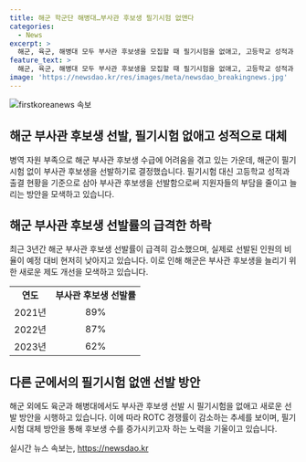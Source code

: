 ```yaml
---
title: 해군 학군단 해병대…부사관 후보생 필기시험 없앤다
categories:
  - News
excerpt: >
  해군, 육군, 해병대 모두 부사관 후보생을 모집할 때 필기시험을 없애고, 고등학교 성적과 출결 현황을 기준으로 삼기로 결정했다. 해군은 이 조치로 인력 확보에 어려움을 겪는 상황에서 부사관 후보생을 확보하려는 노력으로 평가받고 있다. 최근 부사관 선발률이 급격히 감소한데 따라, 해당 부서들은 시험 부담을 줄이고 이에 적합한 인재를 뽑기 위한 제도 개선을 시행하고 있다. 육군과 해병대도 이러한 추세를 따르고 있으며, 인력 모집 경쟁률은 감소하고 있는 것으로 나타났다.
feature_text: >
  해군, 육군, 해병대 모두 부사관 후보생을 모집할 때 필기시험을 없애고, 고등학교 성적과 출결 현황을 기준으로 삼기로 결정했다. 해군은 이 조치로 인력 확보에 어려움을 겪는 상황에서 부사관 후보생을 확보하려는 노력으로 평가받고 있다. 최근 부사관 선발률이 급격히 감소한데 따라, 해당 부서들은 시험 부담을 줄이고 이에 적합한 인재를 뽑기 위한 제도 개선을 시행하고 있다. 육군과 해병대도 이러한 추세를 따르고 있으며, 인력 모집 경쟁률은 감소하고 있는 것으로 나타났다.
image: 'https://newsdao.kr/res/images/meta/newsdao_breakingnews.jpg'
---
```


<p><img src="https://newsdao.kr/res/images/meta/newsdao_breakingnews.jpg" alt="firstkoreanews 속보" /></p>

<h2 data-ke-size="size26">해군 부사관 후보생 선발, 필기시험 없애고 성적으로 대체</h2>

<p data-ke-size="size16">병역 자원 부족으로 해군 부사관 후보생 수급에 어려움을 겪고 있는 가운데, 해군이 필기시험 없이 부사관 후보생을 선발하기로 결정했습니다. 필기시험 대신 고등학교 성적과 출결 현황을 기준으로 삼아 부사관 후보생을 선발함으로써 지원자들의 부담을 줄이고 늘리는 방안을 모색하고 있습니다.</p>

<h2 data-ke-size="size26">해군 부사관 후보생 선발률의 급격한 하락</h2>

<p data-ke-size="size16">최근 3년간 해군 부사관 후보생 선발률이 급격히 감소했으며, 실제로 선발된 인원의 비율이 예정 대비 현저히 낮아지고 있습니다. 이로 인해 해군은 부사관 후보생을 늘리기 위한 새로운 제도 개선을 모색하고 있습니다.</p>

<table>
    <tr>
        <td style="text-align: center; height: 17px;"><b>연도</b></td>
        <td style="text-align: center; height: 17px;"><b>부사관 후보생 선발률</b></td>
    </tr>
    <tr>
        <td style="text-align: center; height: 17px;">2021년</td>
        <td style="text-align: center; height: 17px;">89%</td>
    </tr>
    <tr>
        <td style="text-align: center; height: 17px;">2022년</td>
        <td style="text-align: center; height: 17px;">87%</td>
    </tr>
    <tr>
        <td style="text-align: center; height: 17px;">2023년</td>
        <td style="text-align: center; height: 17px;">62%</td>
    </tr>
</table>

<h2 data-ke-size="size26">다른 군에서의 필기시험 없앤 선발 방안</h2>

<p data-ke-size="size16">해군 외에도 육군과 해병대에서도 부사관 후보생 선발 시 필기시험을 없애고 새로운 선발 방안을 시행하고 있습니다. 이에 따라 ROTC 경쟁률이 감소하는 추세를 보이며, 필기시험 대체 방안을 통해 후보생 수를 증가시키고자 하는 노력을 기울이고 있습니다.</p>
실시간 뉴스 속보는, <a href="https://newsdao.kr" rel="dofollow">https://newsdao.kr</a>


